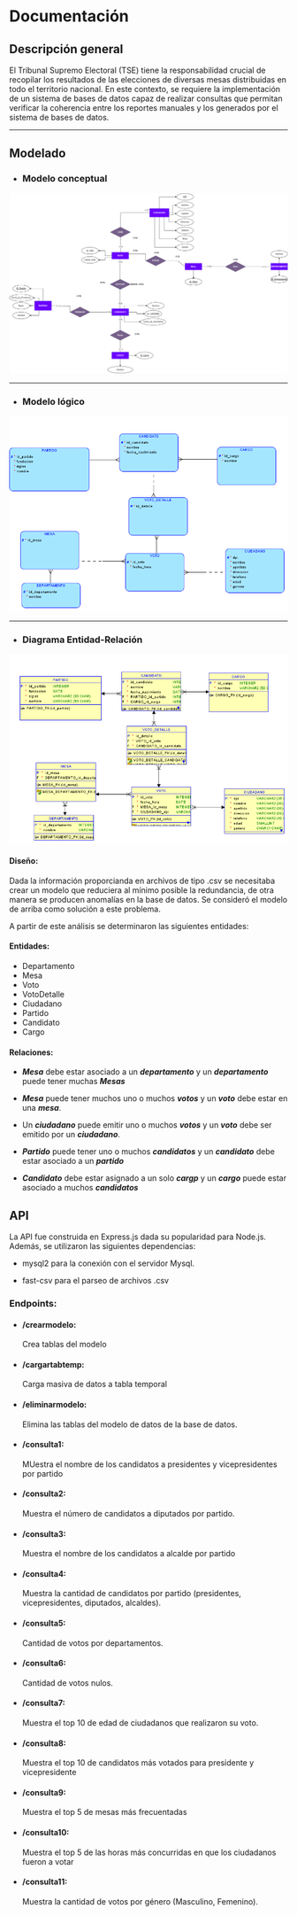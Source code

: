# Documentación
## Descripción general
El Tribunal Supremo Electoral (TSE) tiene la responsabilidad crucial de recopilar los
resultados de las elecciones de diversas mesas distribuidas en todo el territorio nacional. En
este contexto, se requiere la implementación de  un sistema de bases de datos
capaz de realizar consultas que permitan verificar la coherencia entre los reportes manuales
y los generados por el sistema de bases de datos.
___

## Modelado

+ ### Modelo conceptual
![Modelo-Conceptual](docs/Modelo-Conceptual.png)
___
+ ### Modelo lógico
![Modelo-Conceptual](docs/Modelo-Logico.png)
___
+ ### Diagrama Entidad-Relación
![Modelo-Conceptual](docs/Modelo-ER.png)

#### Diseño:
Dada la información proporcianda en archivos de tipo .csv se necesitaba crear un modelo que reduciera al mínimo posible la redundancia, de otra manera se producen anomalías en la base de datos. Se consideró el modelo de arriba como solución a este problema. 

A partir de este análisis se determinaron las siguientes entidades:

#### Entidades:
  + Departamento
  + Mesa
  + Voto
  + VotoDetalle
  + Ciudadano
  + Partido
  + Candidato
  + Cargo   

#### Relaciones:
  + __*Mesa*__   debe estar asociado a un __*departamento*__ y un __*departamento*__  puede tener muchas __*Mesas*__


  + __*Mesa*__ puede tener muchos uno o muchos __*votos*__ y un __*voto*__ debe estar en una __*mesa*__.


  + Un __*ciudadano*__ puede emitir uno o muchos __*votos*__ y un __*voto*__ debe ser emitido por un __*ciudadano*__.


  + __*Partido*__ puede tener uno o muchos __*candidatos*__ y un __*candidato*__ debe estar asociado a un __*partido*__


  + __*Candidato*__ debe estar asignado a un solo __*cargp*__ y un __*cargo*__ puede estar asociado a muchos __*candidatos*__  
## API
La API fue construida en Express.js dada su popularidad para Node.js. Además, se utilizaron las siguientes dependencias: 
 + mysql2 para la conexión con el servidor Mysql.


 + fast-csv para el parseo de archivos .csv

### Endpoints:

+ #### /crearmodelo: 
    Crea tablas del modelo

+ #### /cargartabtemp: 
    Carga masiva de datos a tabla temporal

+ #### /eliminarmodelo: 
    Elimina las tablas del modelo de datos de la base de datos.
+ #### /consulta1: 
    MUestra el nombre de los candidatos a presidentes y vicepresidentes por partido

+ #### /consulta2: 
   Muestra el número de candidatos a diputados por partido.

+ #### /consulta3: 
    Muestra el nombre de los candidatos a alcalde por partido
+ #### /consulta4: 
    Muestra la cantidad de candidatos por partido (presidentes, vicepresidentes, diputados,
    alcaldes).
+ #### /consulta5: 
    Cantidad de votos por departamentos.

+ #### /consulta6:
    Cantidad de votos nulos.
+ #### /consulta7: 
    Muestra el  top 10 de edad de ciudadanos que realizaron su voto.

+ #### /consulta8: 
    Muestra el top 10 de candidatos más votados para presidente y vicepresidente
+ #### /consulta9:
    Muestra el top 5 de mesas más frecuentadas
+ #### /consulta10: 
    Muestra el top 5 de las horas más concurridas en que los ciudadanos fueron a votar
+ #### /consulta11: 
    Muestra la cantidad de votos por género (Masculino, Femenino).
